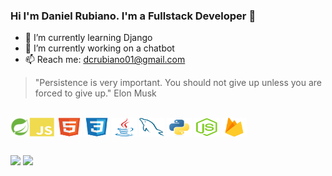 ### Hi I'm Daniel Rubiano. I'm a Fullstack Developer 👋

- 🌱 I’m currently learning Django
- 🔭 I’m currently working on a chatbot
- 📫 Reach me: dcrubiano01@gmail.com
<!--
- 👯 I’m looking to collaborate on projects in Angular or NodeJS.
-->

> "Persistence is very important. You should not give up unless you are forced to give up." Elon Musk
<!--
**dc-rubiano-rojas/dc-rubiano-rojas** is a ✨ _special_ ✨ repository because its `README.md` (this file) appears on your GitHub profile.

Here are some ideas to get you started:

- 🔭 I’m currently working on a chatbot
- 🌱 I’m currently learning Django
- 👯 I’m looking to collaborate...
- 💬 Ask me about ...
- 📫 How to reach me: dcrubiano01@gmail.com
- 😄 Pronouns: ...
- ⚡ Fun fact: ...
-->
  
<div style="display: inline_block"><br>
  <img align="center" alt="d-JavaScript" height="30" width="40" src="https://raw.githubusercontent.com/devicons/devicon/master/icons/javascript/javascript-plain.svg">
  <img align="center" alt="d-HTML" height="30" width="40" src="https://raw.githubusercontent.com/devicons/devicon/master/icons/html5/html5-original.svg">
  <img align="center" alt="d-CSS" height="30" width="40" src="https://raw.githubusercontent.com/devicons/devicon/master/icons/css3/css3-original.svg">
  <img align="center" alt="d-Java" height="30" width="40" src="https://raw.githubusercontent.com/devicons/devicon/master/icons/java/java-original.svg">
  <img align="center" alt="d-SQL" height="30" width="40" src="https://raw.githubusercontent.com/devicons/devicon/master/icons/mysql/mysql-original.svg">
   <img align="center" alt="d-python" height="30" width="40" src="https://raw.githubusercontent.com/devicons/devicon/master/icons/python/python-original.svg">
   <img align="center" alt="d-nodejs" height="30" width="40" src="https://raw.githubusercontent.com/devicons/devicon/master/icons/nodejs/nodejs-original.svg">
     <img align="center" alt="d-firebase" height="30" width="40" src="https://raw.githubusercontent.com/devicons/devicon/master/icons/firebase/firebase-original.svg">
<img align="left" alt="d-springBoot" width="30px" src="https://raw.githubusercontent.com/github/explore/80688e429a7d4ef2fca1e82350fe8e3517d3494d/topics/spring-boot/spring-boot.png" />
</div>
  
  ##

  
  <div>  
<a href = "mailto:dcruniano01@gmail.com"><img src="https://img.shields.io/badge/-Gmail-%23333?style=for-the-badge&logo=gmail&logoColor=white" target="_blank"></a>
<a href="https://www.linkedin.com/in/daniel-c-rubiano-rojas//" target="_blank"><img src="https://img.shields.io/badge/-LinkedIn-%230077B5?style=for-the-badge&logo=linkedin&logoColor=white" target="_blank"></a> 
  
 
</div>
